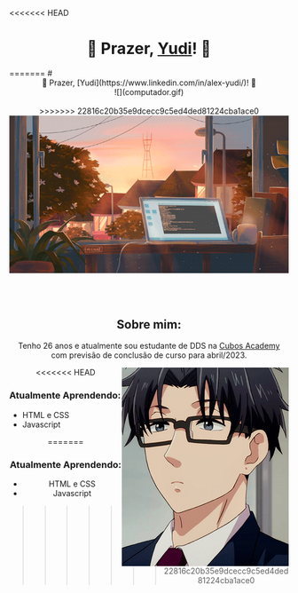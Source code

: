 <<<<<<< HEAD
<h1 align = "center"> 🦊 Prazer, <a href="https://www.linkedin.com/in/alex-yudi/" target="_blank"> Yudi</a>! 🦊</h1>
=======
# <center>  🦊 Prazer, [Yudi](https://www.linkedin.com/in/alex-yudi/)! 🦊
<center>  ![](computador.gif)
<br/>
<br/>
>>>>>>> 22816c20b35e9dcecc9c5ed4ded81224cba1ace0

<img src="/computador.gif" align="center">
<br/>
<br/>
<br/>
<br/>
<h2 align = "center">Sobre mim:</h2>
<div align="left>
 <p align="center">Tenho 26 anos e atualmente sou estudante de DDS na <a href="https://cubos.academy/" target="_blank"> Cubos Academy </a> com previsão de conclusão de curso para abril/2023.</p>
</div>

<img src="/hirotaka.gif" align="right">

<<<<<<< HEAD
<div align="left">     
      <h3> Atualmente Aprendendo: </h3>
      <ul>
      <li> HTML e CSS </li>
      <li> Javascript </li>
      </ul>
</div>
=======

### Atualmente Aprendendo:
  - HTML e CSS
  - Javascript
>>>>>>> 22816c20b35e9dcecc9c5ed4ded81224cba1ace0
